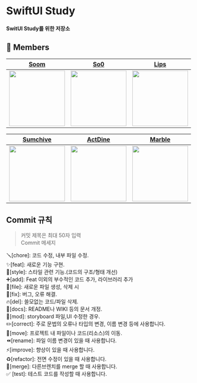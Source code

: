 # SwiftUI Study

#### SwitUI Study를 위한 저장소

## 👤 Members
| [Soom](https://github.com/sueunal) |[So0](https://github.com/Leesooooyoung) | [Lips](https://github.com/KimLips) |
|:---:|:---:|:---:|
| <img src="https://github.com/sueunal.png" width="150"> | <img src="https://github.com/Leesooooyoung.png" width="150"> | <img src="https://github.com/KimLips.png" width="150"> |


 [Sumchive](https://github.com/sumchive) |[ActDine](https://github.com/ActDine) | [Marble](https://github.com/kangsw1025) | 
|:---:|:---:|:---:|
| <img src="https://github.com/sumchive.png" width="150"> | <img src="https://github.com/ActDine.png" width="150"> | <img src="https://github.com/kangsw1025.png" width="150"> |





## Commit 규칙
> 커밋 제목은 최대 50자 입력 </br>
Commit 메세지 </br>

🪛[chore]: 코드 수정, 내부 파일 수정. </br>
✨[feat]: 새로운 기능 구현. </br>
🎨[style]: 스타일 관련 기능.(코드의 구조/형태 개선) </br>
➕[add]: Feat 이외의 부수적인 코드 추가, 라이브러리 추가 </br>
🔧[file]: 새로운 파일 생성, 삭제 시 </br>
🐛[fix]: 버그, 오류 해결. </br>
🔥[del]: 쓸모없는 코드/파일 삭제. </br>
📝[docs]: README나 WIKI 등의 문서 개정. </br>
💄[mod]: storyboard 파일,UI 수정한 경우. </br>
✏️[correct]: 주로 문법의 오류나 타입의 변경, 이름 변경 등에 사용합니다. </br>
🚚[move]: 프로젝트 내 파일이나 코드(리소스)의 이동. </br>
⏪️[rename]: 파일 이름 변경이 있을 때 사용합니다. </br>
⚡️[improve]: 향상이 있을 때 사용합니다. </br>
♻️[refactor]: 전면 수정이 있을 때 사용합니다. </br>
🔀[merge]: 다른브렌치를 merge 할 때 사용합니다. </br>
✅ [test]: 테스트 코드를 작성할 때 사용합니다. </br>
